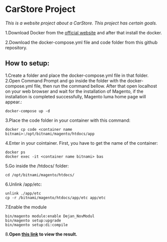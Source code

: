 # CarStore Project

*This is a website project about a CarStore. This project has certain goals.*

1.Download Docker from the [official website](https://www.docker.com) and after that install the docker.

2.Download the docker-compose.yml file and code folder from this github repository.

## How to setup: 
1.Create a folder and place the docker-compose.yml file in that folder.
2.Open Command Prompt and go inside the folder with the docker-compose.yml file, then run the command bellow. After that open localhost on your web browser and wait for the installation of Magento, if the installation is completed successfully, Magento luma home page will appear.:
```
docker-compose up -d
```
3.Place the code folder in your container with this command: 
```
docker cp code <container name bitnami>:/opt/bitnami/magento/htdocs/app
```
4.Enter in your cointainer. First, you have to get the name of the container: 
```
docker ps
docker exec -it <container name bitnami> bas
```
5.Go inside the /htdocs/ folder:
```
cd /opt/bitnami/magento/htdocs/
```
6.Unlink /app/etc:
```
unlink ./app/etc
cp -r /bitnami/magento/htdocs/app/etc app/etc
```
7.Enable the module
```
bin/magento module:enable Dejan_NovModul
bin/magento setup:upgrade
bin/magento setup:di:compile
```
8.**Open [this link](http://localhost/dejan/index/index/) to view the result.**

